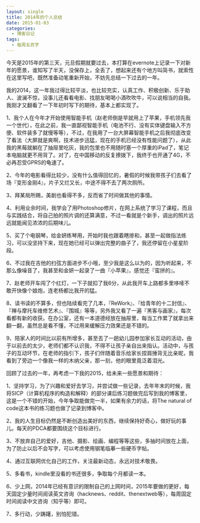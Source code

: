 ```yaml
---
layout: single
title: 2014年的个人总结
date: 2015-01-03
categories:
  - 博客日记
tags:
  - 每周五百字
--- 
```

今天是2015年的第三天，元旦假期就要过去，本打算在evernote上记录一下对新年的愿景，谁知写了半天，没保存上，全丢了，想起来还有个地方叫简书，就索性在这里写吧，既然准备动笔重新开始，不妨先总结一下过去的一年。

我的2014，这一年我过得比较平淡，也比较充实，认真工作、积极创新、乐于助人、波澜不惊，没事儿还看看电影、找朋友喝喝小酒吹吹牛，可以说相当的自我。我刚才又翻看了一下年初时写下的期待，基本上都实现了。

1、我个人在今年才开始使用智能手机（赵老师倒是早就用上了苹果，手机领先我一个世代），在此之前，我一直鄙视智能手机（电池不行、没有实体键盘输入不方便、软件装多了就慢等等），不过，在我用了一台大屏幕智能手机之后我彻底改变了看法（大屏就是爽啊，技术进步迅猛，现在的手机已经没有性能问题了），从此我的黑莓就躺在了抽屉里吃灰，我的包里也不用随时塞一个厚重的iPad了，笔记本电脑就更不用背了。对了，在中国移动的反复撩拨下，我终于也开通了4G，不必再忍受GPRS的龟速了。

2、今年的电影看得比较少，没有什么值得回忆的，暑假的时候我带孩子们去看了场『变形金刚4』，片子又烂又长，中途不得不去了两次厕所。

3、拜某局所赐，美剧也看得不多，反而省了时间做其他的事情。

4、利用业余时间，我学会了用Photoshop修片，在网上系统了学习了课程，而且与实践结合，将自己拍的照片调的还算满意，不过一看就是个新手，调出的照片远远就能闻见浓浓的后期味儿。

5、买了个电钢琴，给金妍练琴用，开始时我也跟着瞎掺和，甚至一起做指法练习，可以没坚持下来，现在她已经可以弹出完整的曲子了，我还停留在小星星阶段。

6、不过我在吉他的扫弦方面进步不小哦，至少我是这么以为的，因为听起来，不那么像噪音了，我甚至和金妍一起录了一曲『小苹果』，感觉还『蛮拼的』。

7、赵老师开车闯了个红灯，一下子就扣了我6分，从此我开车上路都多里哆嗦不敢开快像个娘炮，连老杨都比我开的猛。

8、读书读的不算多，但也陆续看完了几本，『ReWork』、『给青年的十二封信』、『禅与摩托车维修艺术』、『围城』等等，另外我又看了一遍『黑客与画家』，每次看都有新的收获。在办公室，还有一本道德经放在抽屉里，每当工作累了就拿出来翻一翻，虽然总是看不懂，不过用来缓解压力效果还是不错的。

9、陪家人的时间比以前有所增多，甚至去了一趟幼儿园参加家长互动的活动，由于以前去的太少，老师们都不认识我，不得不让孩子亲自出来指认。活动中，与孩子的互动环节，在老师的指引下，孩子们伴随着音乐给家长捏肩捶背无比亲昵，我看到了旁边一个像我一样的木纳父亲，那一刻，他的眼里竟泛着泪光。

回顾了过去的一年，再考虑一下我的2015，给未来一些愿景和期待：

1、坚持学习，为了兴趣和爱好去学习，并尝试做一些记录，去年年末的时候，我将SICP（计算机程序的构造和解释）的部分课后练习题做完后写到我的博客里，这是一个不错的开始，今年争取能做完一半，如果有余力的话，将The natural of code这本书的练习题也做了记录到博客中。

2、我的人生目标仍然是不断创造出美好的东西，继续保持好奇心，做好玩的事儿。每天的PDCA都要围绕这个目标进行。

3、不放弃自己的爱好，吉他、摄影、绘画、编程等等这些，多抽时间放在上面，为了防止以后不会写字，可以考虑使用钢笔临摹一些硬币字帖。

4、通过互联网优化自己的工作，关注最新动态，永远对技术敬畏。

5、多看书，kindle里没看的书还很多，争取每个月都读一本。

6、少上网，2014年已经有意识的限制自己的上网时间，2015年要做的更好，每天固定少量时间阅读英文咨询（hacknews、reddit、thenextweb等），每周固定时间阅读中文咨询（知乎等）即可。

7、多行动，少踌躇，别怕犯错。